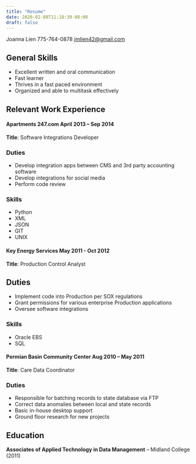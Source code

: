 ```yaml
---
title: "Resume"
date: 2020-02-08T11:18:39-08:00
draft: false
---
```

Joanna Lien
775-764-0878
jmlien42@gmail.com

## General Skills

 * Excellent written and oral communication
 * Fast learner
 * Thrives in a fast paced environment
 * Organized and able to multitask effectively

## Relevant Work Experience

#### Apartments 247.com April 2013 – Sep 2014

**Title**: Software Integrations Developer

### Duties
 * Develop integration apps between CMS and 3rd party accounting software
 * Develop integrations for social media
 * Perform code review
### Skills
 * Python
 * XML
 * JSON
 * GIT
 * UNIX

#### Key Energy Services May 2011 - Oct 2012
**Title**: Production Control Analyst
## Duties

 * Implement code into Production per SOX regulations
 * Grant permissions for various enterprise Production applications
 * Oversee software integrations

### Skills

 * Oracle EBS
 * SQL

#### Permian Basin Community Center Aug 2010 – May 2011

**Title**: Care Data Coordinator
### Duties
 * Responsible for batching records to state database via FTP
 * Correct data anomalies between local and state records
 * Basic in-house desktop support
 * Ground floor research for new projects
## Education
**Associates of Applied Technology in Data Management** – Midland College (2011)
